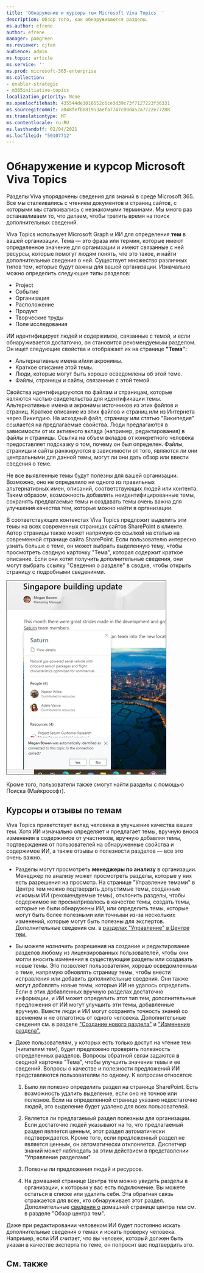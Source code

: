 ```yaml
---
title: 'Обнаружение и курсоры тем Microsoft Viva Topics  '
description: Обзор того, как обнаруживаются разделы.
ms.author: efrene
author: efrene
manager: pamgreen
ms.reviewer: cjtan
audience: admin
ms.topic: article
ms.service: ''
ms.prod: microsoft-365-enterprise
ms.collection:
- enabler-strategic
- m365initiative-topics
localization_priority: None
ms.openlocfilehash: 435544de1016552c6ce3d39c73f7127223f36331
ms.sourcegitcommit: a048fefb081953aefa7747c08da52a7722e77288
ms.translationtype: MT
ms.contentlocale: ru-RU
ms.lasthandoff: 02/04/2021
ms.locfileid: "50107712"
---
```

# <a name="microsoft-viva-topics-discovery-and-curation"></a>Обнаружение и курсор Microsoft Viva Topics 

Разделы Viva упорядочены сведения для знаний в среде Microsoft 365. Все мы сталкивались с чтением документов и страниц сайтов, с которыми мы сталкивались с незнакомыми терминами. Мы много раз останавливаем то, что делаем, чтобы тратить время на поиск дополнительных сведений.

Viva Topics использует Microsoft Graph и ИИ для определения **тем** в вашей организации.  Тема — это фраза или термин, которые имеют определенное значение для организации и имеют связанные с ней ресурсы, которые помогут людям понять, что это такое, и найти дополнительные сведения о ней. Существует множество различных типов тем, которые будут важны для вашей организации. Изначально можно определить следующие типы разделов:
- Project
- Событие
- Организация
- Расположение
- Продукт
- Творческие труды
- Поле исследования

ИИ идентифицирует людей и содержимое, связанные с темой, и если обнаруживается достаточно, он становится рекомендуемым разделом. Он ищет следующие свойства и отображает их на странице **"Тема":**
- Альтернативные имена и/или акронимы.
- Краткое описание этой темы.
- Люди, которые могут быть хорошо осведомлены об этой теме.
- Файлы, страницы и сайты, связанные с этой темой.

Свойства идентифицируются по файлам и страницам, которые являются частью свидетельства для идентификации темы. Альтернативные имена и акронимы источников из этих файлов и страниц. Краткое описание из этих файлов и страниц или из Интернета через Википдию. На исходный файл, страницу или статью "Википедия" ссылается на предлагаемые свойства. Люди предлагаются в зависимости от их активного вклада (например, редактирования) в файлы и страницы. Ссылка на объем вкладов от конкретного человека предоставляет подсказку о том, почему он был определен. Файлы, страницы и сайты ранжируются в зависимости от того, являются ли они центральными для данной темы, могут ли они дать обзор или ввести сведения о теме. 

Не все выявленные темы будут полезны для вашей организации. Возможно, оно не определило ни одного из правильных альтернативных имен, описаний, соответствующих людей или контента. Таким образом, возможность добавлять неидентифицированные темы, сохранять предлагаемые темы и создавать темы очень важна для улучшения качества тем, которые можно найти в организации.

В соответствующих контекстах Viva Topics предложит выделить эти темы на всех современных страницах сайтов SharePoint в клиенте. Автор страницы также может напрямую со ссылкой на статью на современной странице сайта SharePoint. Если пользователю интересно узнать больше о теме, он может выбрать  выделенную тему, чтобы просмотреть сводную карточку "Тема", которая содержит краткое описание. Если они хотят получить дополнительные сведения, они могут выбрать ссылку "Сведения о разделе" в сводке, чтобы открыть страницу с подробными сведениями. 

![Основные темы](../media/knowledge-management/saturn.png) </br>

Кроме того, пользователи также смогут найти разделы с помощью Поиска (Майкрософт).

## <a name="topic-curation-and-feedback"></a>Курсоры и отзывы по темам

Viva Topics приветствует вклад человека в улучшение качества ваших тем. Хотя ИИ изначально определяет и предлагает темы, вручную внося изменения в содержимое от участников, вручную добавляя темы, подтверждения от пользователей на обнаруженные свойства и содержимое ИИ, а также отзывы о полезности разделов — все это очень важно.

- Разделы могут просмотреть **менеджеры по анализу** в организации. Менеджер по анализу может просмотреть разделы, которые у них есть разрешения на просмотр. На странице "Управление темами" в Центре тем можно подтвердить допустимые темы, созданные искомым ИИ (рекомендуемые темы), отклонить разделы, чтобы содержимое не просматривалось в качестве темы, создать темы, которые не были обнаружены ИИ, или определить темы, которые могут быть более полезными или точными из-за нескольких изменений, которые могут быть полезны для экспертов. Дополнительные сведения см. в [разделах "Управление" в Центре тем.](manage-topics.md)

- Вы можете *назначить* разрешения на создание и редактирование разделов любому из лицензированных пользователей, чтобы они могли вносить изменения в существующие разделы или создавать новые темы. Это позволяет пользователям, хорошо осведомленным о теме, напрямую обновлять страницу темы, чтобы внести исправления или добавить дополнительные сведения. Они также могут добавлять новые темы, которые ИИ не удалось определить. Если в этих добавленных вручную разделах достаточно информации, и ИИ может определить этот тип тем, дополнительные предложения от ИИ могут улучшить эти темы, добавленные вручную. Вместе люди и ИИ могут сохранять точность знаний со временем и не отлаготись от одного человека. Дополнительные сведения см. в разделе ["Создание нового раздела"](https://docs.microsoft.com/microsoft-365/knowledge/create-a-topic) и ["Изменение раздела".](https://docs.microsoft.com/microsoft-365/knowledge/edit-a-topic)

- Даже пользователям, у которых есть только доступ на чтение тем (читателям тем), будет предложено проверить полезность определенных разделов. Вопросы обратной связи задаются **в** сводной карточке "Тема", чтобы улучшить значение темы и ее сведений. Вопросы о качестве и полезности предложений ИИ представляются пользователям по одному. К вопросам относятся:</br>

    1. Было ли полезно определить раздел на странице SharePoint. Есть возможность удалить выделение, если оно не точное или полезное. Если на определенной странице указано недостаточно людей, это выделение будет удалено для всех пользователей. 

    2. Является ли предлагаемый раздел полезным для организации. Если достаточно людей указывают на то, что предлагаемый раздел является ценным, этот раздел автоматически подтверждается. Кроме того, если предложенный раздел не является ценным, он автоматически отклоняется. Диспетчер знаний может наблюдать за этим действием в представлении "Управление разделами".

    3. Полезны ли предложения людей и ресурсов.

    4. На домашней странице Центра тем можно увидеть разделы в организации, к которым у вас есть подключение. Вы можете остаться в списке или удалить себя. Эта обратная связь отражается для всех, кто обнаруживает этот раздел. Дополнительные [сведения о](https://docs.microsoft.com/microsoft-365/knowledge/topic-center-overview) домашней странице центра тем см. в разделе "Обзор центра тем".

Даже при редактировании человеком ИИ будет постоянно искать дополнительные сведения о темах и искать проверку человека. Например, если ИИ считает, что вы человек, который должен быть указан в качестве эксперта по теме, он попросит вас подтвердить это. 


## <a name="see-also"></a>См. также
